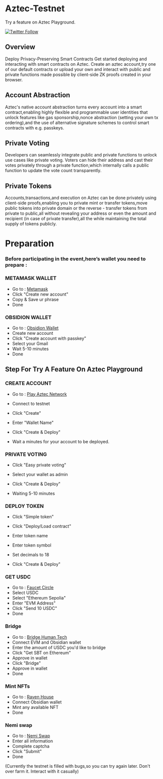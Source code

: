 # Aztec-Testnet

<div>
  <p>
   Try a feature on Aztec Playground.
  </p>
  <p>
    <a href="https://x.com/ItsmyRyb"><img alt="Twitter Follow" src="https://img.shields.io/twitter/follow/ItsmyRyb"></a>
  </p>

## Overview
  Deploy Privacy-Preserving Smart Contracts
Get started deploying and interacting with smart contracts on Aztec. Create an aztec account,try one of our default contracts or upload your own and interact with public and private functions made possible by client-side ZK proofs created in your browser.

## Account Abstraction
Aztec's native account abstraction turns every account into a smart contract,enabling highly flexible and programmable user identities that unlock features like gas sponsorship,nonce abstraction (setting your own tx ordering),and the use of alternative signature schemes to control smart contracts with e.g. passkeys.

## Private Voting
Developers can seamlessly integrate public and private functions to unlock use cases like private voting. Voters can hide their address and cast their votes privately through a private function,which internally calls a public function to update the vote count transparently.

## Private Tokens
Accounts,transactions,and execution on Aztec can be done privately using client-side proofs,enabling you to private mint or transfer tokens,move public tokens into private domain or the reverse - transfer tokens from private to public,all without revealing your address or even the amount and recipient (in case of private transfer),all the while maintaining the total supply of tokens publicly.

# Preparation
  ### Before participating in the event,here’s wallet you need to prepare :

  ### METAMASK WALLET
- Go to : [Metamask](https://chromewebstore.google.com/detail/metamask/nkbihfbeogaeaoehlefnkodbefgpgknn)
- Click "Create new account"
- Copy & Save ur phrase
- Done

### OBSIDION WALLET
- Go to : [Obsidion Wallet](https://app.obsidion.xyz/)
- Create new account
- Click "Create account with passkey"
- Select your Gmail
- Wait 5-10 minutes
- Done

## Step For Try A Feature On Aztec Playground
### CREATE ACCOUNT

- Go to : [Play Aztec Network](https://play.aztec.network/alpha-testnet/)

- Connect to testnet

- Click "Create"

- Enter "Wallet Name"

- Click "Create & Deploy"

- Wait a minutes for your account to be deployed.

### PRIVATE VOTING

- Click "Easy private voting"

- Select your wallet as admin

- Click "Create & Deploy"

- Waiting 5-10 minutes

### DEPLOY TOKEN

- Click "Simple token"

- Click "Deploy/Load contract"

- Enter token name

- Enter token symbol

- Set decimals to 18

- Click "Create & Deploy"

### GET USDC
- Go to : [Faucet Circle](http://faucet.circle.com)
- Select USDC
- Select "Ethereum Sepolia"
- Enter "EVM Address"
- Click "Send 10 USDC"
- Done

### Bridge
- Go to : [Bridge Human Tech](https://bridge.human.tech)
- Connect EVM and Obsidian wallet
- Enter the amount of USDC you'd like to bridge
- Click "Get SBT on Ethereum"
- Approve in wallet
- Click "Bridge"
- Approve in wallet
- Done

### Mint NFTs
- Go to : [Raven House](https://app.ravenhouse.xyz)
- Connect Obsidian wallet
- Mint any available NFT
- Done

### Nemi swap
- Go to : [Nemi Swap](https://tally.so/r/nP4VE1)
- Enter all information
- Complete captcha
- Click "Submit"
- Done

(Currently the testnet is filled with bugs,so you can try again later. Don't over farm it. Interact with it casually)
